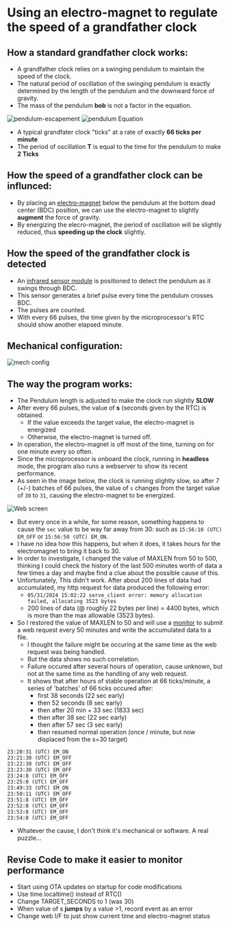 # Using an electro-magnet to regulate the speed of a grandfather clock

## How a standard grandfather clock works:
* A grandfather clock relies on a swinging pendulum to maintain the speed of the clock.
* The natural period of oscillation of the swinging pendulum is exactly determined by the length of the pendulum and the downward force of gravity.
* The mass of the pendulum **bob** is not a factor in the equation.

![pendulum-escapement](imgs/pendulum-escapement.gif)
![pendulum Equation](imgs/pendulum_equation.jpg)

* A typical grandfater clock "ticks" at a rate of exactly **66 ticks per minute**
* The period of oscillation **T** is equal to the time for the pendulum to make **2 Ticks**

## How the speed of a grandfather clock can be influnced:

* By placing an [electro-magnet](https://www.amazon.com/gp/product/B07H3V8N2Q/ref=ppx_yo_dt_b_asin_title_o03_s00?ie=UTF8&psc=1) below the pendulum at the bottom dead center (BDC) position, we can use the electro-magnet to slightly **augment** the force of gravity.
* By energizing the elecro-magnet, the period of oscillation will be slightly reduced, thus **speeding up the clock** slightly.

## How the speed of the grandfather clock is detected

* An [infrared sensor module](https://www.amazon.com/dp/B07FJLMLVZ?psc=1&ref=ppx_yo2ov_dt_b_product_details) is positioned to detect the pendulum as it swings through BDC.
* This sensor generates a brief pulse every time the pendulum crosses BDC.
* The pulses are counted.
* With every 66 pulses, the time given by the microprocessor's RTC should show another elapsed minute.

## Mechanical configuration:

![mech config](imgs/IMG-3250.jpg)

## The way the program works:

* The Pendulum length is adjusted to make the clock run slightly **SLOW**
* After every 66 pulses, the value of **s** (seconds given by the RTC) is obtained.
    * If the value exceeds the target value, the electro-magnet is energized
    * Otherwise, the electro-magnet is turned off.
* In operation, the electro-magnet is off most of the time, turning on for one minute every so often.
* Since the microprocessor is onboard the clock, running in **headless** mode, the program also runs a webserver to show its recent performance.
* As seen in the image below, the clock is running slightly slow, so after 7 (+/-) batches of 66 pulses, the value of `s` changes from the target value of `30` to `31`, causing the electro-magnet to be energized.

![Web screen](imgs/web-screen.png)

* But every once in a while, for some reason, something happens to cause the `sec` value to  be way far away from 30:
such as `15:56:10 (UTC) EM_OFF`  or `15:56:50 (UTC) EM_ON`.
* I have no idea how this happens, but when it does, it takes hours for the electromagnet to bring it back to 30.
* In order to investigate, I changed the value of MAXLEN from 50 to 500, thinking I could check the history of the last 500 minutes worth of data a few times a day and maybe find a clue about the possible cause of this.
* Unfortunately, This didn't work. After about 200 lines of data had accumulated, my http request for data produced the following error:
    * `05/31/2024 15:02:22 serve_client error: memory allocation failed, allocating 3523 bytes`
    * 200 lines of data (@ roughly 22 bytes per line) = 4400 bytes, which is more than the max allowable (3523 bytes).
* So I restored the value of MAXLEN to 50 and will use a [monitor](monitor) to submit a web request every 50 minutes and write the accumulated data to a file.
    * I thought the failure might be occuring at the same time as the web request was being handled.
    * But the data shows no such correlation. 
    * Failure occured after several hours of operation, cause unknown, but not at the same time as the handling of any web request.
    * It shows that after hours of stable operation at 66 ticks/minute, a series of 'batches' of 66 ticks occured after:
        * first 38 seconds (22 sec early)
        * then 52 seconds (8 sec early)
        * then after 20 min + 33 sec (1833 sec)
        * then after 38 sec (22 sec early)
        * then after 57 sec (3 sec early)
        * then resumed normal operation (once / minute, but now displaced from the s=30 target)

````
23:20:31 (UTC) EM_ON
23:21:30 (UTC) EM_OFF
23:22:30 (UTC) EM_OFF
23:23:30 (UTC) EM_OFF
23:24:8 (UTC) EM_OFF
23:25:0 (UTC) EM_OFF
23:49:33 (UTC) EM_ON
23:50:11 (UTC) EM_OFF
23:51:8 (UTC) EM_OFF
23:52:8 (UTC) EM_OFF
23:53:8 (UTC) EM_OFF
23:54:8 (UTC) EM_OFF
````
* Whatever the cause, I don't think it's mechanical or software. A real puzzle...

## Revise Code to make it easier to monitor performance
* Start using OTA updates on startup for code modifications
* Use time.localtime() instead of RTC()
* Change TARGET_SECONDS to 1 (was 30)
* When value of s **jumps** by a value >1, record event as an error
* Change web I/F to just show current time and electro-magnet status

